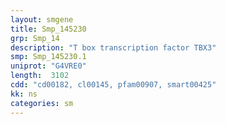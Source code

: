 ```yaml
---
layout: smgene
title: Smp_145230
grp: Smp_14
description: "T box transcription factor TBX3"
smp: Smp_145230.1
uniprot: "G4VRE0"
length:  3102
cdd: "cd00182, cl00145, pfam00907, smart00425"
kk: ns
categories: sm
---
```


